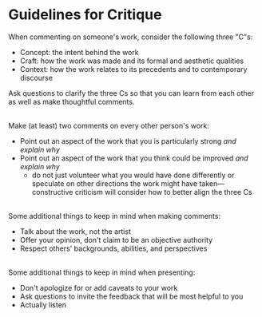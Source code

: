 # Guidelines for Critique

When commenting on someone's work, consider the following three "C"s:
- Concept: the intent behind the work
- Craft: how the work was made and its formal and aesthetic qualities
- Context: how the work relates to its precedents and to contemporary discourse

Ask questions to clarify the three Cs so that you can learn from each other as well as make thoughtful comments.

\
Make (at least) two comments on every other person's work:
- Point out an aspect of the work that you is particularly strong _and explain why_
- Point out an aspect of the work that you think could be improved _and explain why_
    + do not just volunteer what you would have done differently or speculate on other directions the work might have taken—constructive criticism will consider how to better align the three Cs

\
Some additional things to keep in mind when making comments:
- Talk about the work, not the artist
- Offer your opinion, don't claim to be an objective authority
- Respect others' backgrounds, abilities, and perspectives

\
Some additional things to keep in mind when presenting:
- Don't apologize for or add caveats to your work
- Ask questions to invite the feedback that will be most helpful to you
- Actually listen
